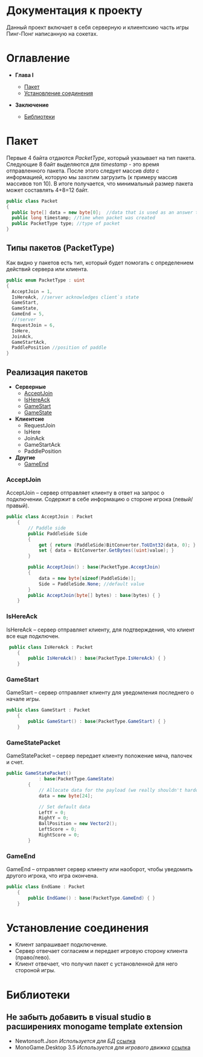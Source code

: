 # Документация к проекту
Данный проект включает в себя серверную и клиентскию часть игры Пинг-Понг написанную на сокетах.


# Оглавление

- **Глава I**

  - [Пакет](#Пакет)
  - [Установление соединения](#Установление-соединения)

- **Заключение**

  - [Библиотеки](#Библиотеки)

 
# Пакет

Первые 4 байта отдаются _PacketType_, который указывает на тип пакета.
Следующие 8 байт выделяются для _timestamp_ - это время отправленного пакета. После
этого следует массив _data_ с информацией, которую мы захотим загрузить (к примеру
массив массивов топ 10). В итоге получается, что минимальный размер пакета может составлять
4+8=12 байт.

```c#
public class Packet
{
  public byte[] data = new byte[0];  //data that is used as an answer to someone
  public long timestamp; //time when packet was created
  public PacketType type; //type of packet
}
```
## Типы пакетов (PacketType)

Как видно у пакетов есть тип, который будет помогать с определением действий сервера или
клиента.

```c#
public enum PacketType : uint
{
  AcceptJoin = 1,
  IsHereAck, //server acknowledges client`s state
  GameStart,
  GameState,
  GameEnd = 5,
  //!server
  RequestJoin = 6,
  IsHere,
  JoinAck,
  GameStartAck,
  PaddlePosition //position of paddle
}
```
## Реализация пакетов
- **Серверные**
  - [AcceptJoin](#AcceptJoin)
  - [IsHereAck](#IsHereAck)
  - [GameStart](#GameStart)
  - [GameState](#GameState)
- **Клиентсие**
  - RequestJoin
  - IsHere
  - JoinAck
  - GameStartAck
  - PaddlePosition
- **Другие**
  - [GameEnd](#GameEnd)

### AcceptJoin
AcceptJoin – сервер отправляет клиенту в ответ на запрос о подключении. Содержит в себе информацию о стороне игрока (левый/правый).
```c#
public class AcceptJoin : Packet
    {
        // Paddle side
        public PaddleSide Side
        {
            get { return (PaddleSide)BitConverter.ToUInt32(data, 0); }
            set { data = BitConverter.GetBytes((uint)value); }
        }

        public AcceptJoin() : base(PacketType.AcceptJoin)
        {
            data = new byte[sizeof(PaddleSide)];
            Side = PaddleSide.None; //default value
        }
        public AcceptJoin(byte[] bytes) : base(bytes) { }
    }
 ```
### IsHereAck
IsHereAck – сервер отправляет клиенту, для подтверждения, что клиент все еще подключен.
```c#
 public class IsHereAck : Packet
    {
        public IsHereAck() : base(PacketType.IsHereAck) { }
    }
```
### GameStart
GameStart – сервер отправляет клиенту для уведомления последнего о начале игры.
```c#
public class GameStart : Packet
    {
        public GameStart() : base(PacketType.GameStart) { }
    }
```
### GameStatePacket
GameStatePacket – сервер передает клиенту положение мяча, палочек и счет.
```c#
public GameStatePacket()
            : base(PacketType.GameState)
        {
            // Allocate data for the payload (we really shouldn't hardcode this in...)
            data = new byte[24];

            // Set default data
            LeftY = 0;
            RightY = 0;
            BallPosition = new Vector2();
            LeftScore = 0;
            RightScore = 0;
        }
```
### GameEnd
GameEnd – отправляет сервер клиенту или наоборот, чтобы уведомить другого игрока, что игра окончена.
```c#
public class EndGame : Packet
    {
        public EndGame() : base(PacketType.GameEnd) { }
    }
```
# Установление соединения
- Клиент запрашивает подключение. 
- Сервер отвечает согласием и передает игровую сторону клиента (право/лево). 
- Клиент отвечает, что получил пакет с установленной для него стороной игры.
# Библиотеки
## Не забыть добавить в visual studio в расширениях monogame template extension
- Newtonsoft.Json _Используется для БД_ [ссылка](https://www.nuget.org/packages/Newtonsoft.Json)
- MonoGame.Desktop 3.5 _Используется для игрового движка_ [ссылка](https://www.nuget.org/packages/MonoGame.Framework.DesktopGL)
